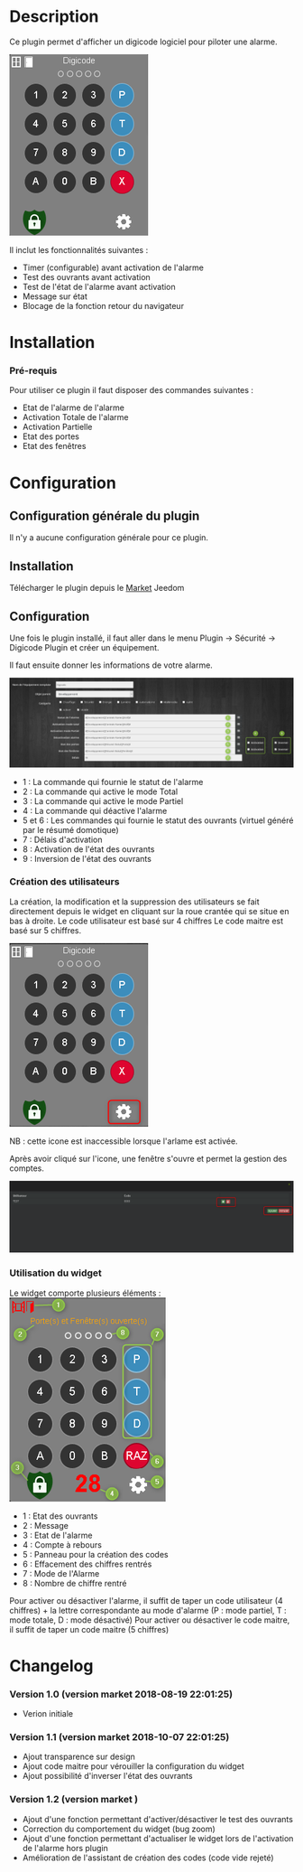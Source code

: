 Description
===

Ce plugin permet d'afficher un digicode logiciel pour piloter une alarme.

![widget](../images/widget.png)

Il inclut les fonctionnalités suivantes :

- Timer (configurable) avant activation de l'alarme
- Test des ouvrants avant activation
- Test de l'état de l'alarme avant activation
- Message sur état
- Blocage de la fonction retour du navigateur

Installation
===

### Pré-requis
Pour utiliser ce plugin il faut disposer des commandes suivantes :
- Etat de l'alarme de l'alarme
- Activation Totale de l'alarme
- Activation Partielle
- Etat des portes
- Etat des fenêtres

Configuration
===

## Configuration générale du plugin

Il n'y a aucune configuration générale pour ce plugin.

## Installation
Télécharger le plugin depuis le [Market](https://www.jeedom.com/market/index.php?v=d&p=market&type=plugin&&name=digicode) Jeedom

## Configuration
Une fois le plugin installé, il faut aller dans le menu Plugin -> Sécurité -> Digicode Plugin et créer un équipement.

Il faut ensuite donner les informations de votre alarme.

![equipement](../images/equipement.png)

- 1 : La commande qui fournie le statut de l'alarme
- 2 : La commande qui active le mode Total
- 3 : La commande qui active le mode Partiel
- 4 : La commande qui déactive l'alarme
- 5 et 6 : Les commandes qui fournie le statut des ouvrants (virtuel généré par le résumé domotique)
- 7 : Délais d'activation
- 8 : Activation de l'état des ouvrants
- 9 : Inversion de l'état des ouvrants

### Création des utilisateurs
La création, la modification et la suppression des utilisateurs se fait directement depuis le widget en cliquant sur la roue crantée qui se situe en bas à droite.
Le code utilisateur est basé sur 4 chiffres
Le code maitre est basé sur 5 chiffres.

![configuration](../images/configuration.png)

NB : cette icone est inaccessible lorsque l'arlame est activée.

Après avoir cliqué sur l'icone, une fenêtre s'ouvre et permet la gestion des comptes.

![utilisateurs](../images/utilisateurs.png)

### Utilisation du widget

Le widget comporte plusieurs éléments :
![utilisateurs](../images/widget2.png)

- 1 : Etat des ouvrants
- 2 : Message
- 3 : Etat de l'alarme
- 4 : Compte à rebours
- 5 : Panneau pour la création des codes
- 6 : Effacement des chiffres rentrés
- 7 : Mode de l'Alarme
- 8 : Nombre de chiffre rentré

Pour activer ou désactiver l'alarme, il suffit de taper un code utilisateur (4 chiffres) + la lettre correspondante au mode d'alarme (P : mode partiel, T : mode totale, D : mode désactivé)
Pour activer ou désactiver le code maitre, il suffit de taper un code maitre (5 chiffres)

Changelog
===
### Version 1.0 (version market 2018-08-19 22:01:25)
- Verion initiale

### Version 1.1 (version market 2018-10-07 22:01:25)
- Ajout transparence sur design
- Ajout code maitre pour vérouiller la configuration du widget
- Ajout possibilité d'inverser l'état des ouvrants

### Version 1.2 (version market )
- Ajout d'une fonction permettant d'activer/désactiver le test des ouvrants
- Correction du comportement du widget (bug zoom)
- Ajout d'une fonction permettant d'actualiser le widget lors de l'activation de l'alarme hors plugin
- Amélioration de l'assistant de création des codes (code vide rejeté)

